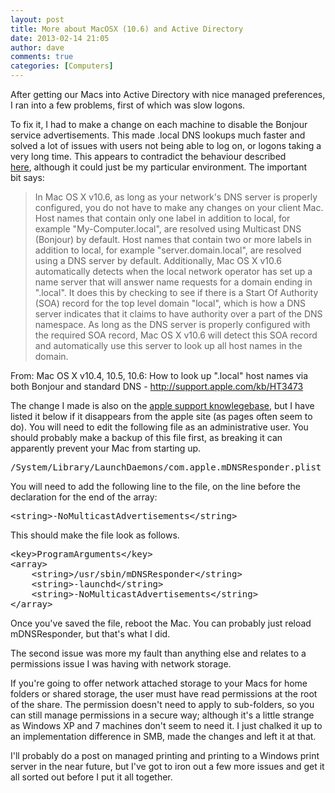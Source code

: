 ```yaml
---
layout: post
title: More about MacOSX (10.6) and Active Directory
date: 2013-02-14 21:05
author: dave
comments: true
categories: [Computers]
---
```

After getting our Macs into Active Directory with nice managed preferences, I ran into a few problems, first of which was slow logons.

To fix it, I had to make a change on each machine to disable the Bonjour service advertisements. This made .local DNS lookups much faster and solved a lot of issues with users not being able to log on, or logons taking a very long time. This appears to contradict the behaviour described <a href="http://support.apple.com/kb/HT3473">here</a>, although it could just be my particular environment. The important bit says:
<blockquote>In Mac OS X v10.6, as long as your network's DNS server is properly configured, you do not have to make any changes on your client Mac. Host names that contain only one label in addition to local, for example "My-Computer.local", are resolved using Multicast DNS (Bonjour) by default. Host names that contain two or more labels in addition to local, for example "server.domain.local", are resolved using a DNS server by default. Additionally, Mac OS X v10.6 automatically detects when the local network operator has set up a name server that will answer name requests for a domain ending in ".local". It does this by checking to see if there is a Start Of Authority (SOA) record for the top level domain "local", which is how a DNS server indicates that it claims to have authority over a part of the DNS namespace. As long as the DNS server is properly configured with the required SOA record, Mac OS X v10.6 will detect this SOA record and automatically use this server to look up all host names in the domain.</blockquote>
From: Mac OS X v10.4, 10.5, 10.6: How to look up ".local" host names via both Bonjour and standard DNS - <a href="http://support.apple.com/kb/HT3473">http://support.apple.com/kb/HT3473</a>

The change I made is also on the <a href="http://support.apple.com/kb/HT3789">apple support knowlegebase</a>, but I have listed it below if it disappears from the apple site (as pages often seem to do). You will need to edit the following file as an administrative user. You should probably make a backup of this file first, as breaking it can apparently prevent your Mac from starting up.
<pre>/System/Library/LaunchDaemons/com.apple.mDNSResponder.plist</pre>
You will need to add the following line to the file, on the line before the declaration for the end of the array:
<pre>&lt;string&gt;-NoMulticastAdvertisements&lt;/string&gt;</pre>
This should make the file look as follows.
<pre>&lt;key&gt;ProgramArguments&lt;/key&gt;
&lt;array&gt;
    &lt;string&gt;/usr/sbin/mDNSResponder&lt;/string&gt;
    &lt;string&gt;-launchd&lt;/string&gt;
    &lt;string&gt;-NoMulticastAdvertisements&lt;/string&gt;
&lt;/array&gt;</pre>
Once you've saved the file, reboot the Mac. You can probably just reload mDNSResponder, but that's what I did.

The second issue was more my fault than anything else and relates to a permissions issue I was having with network storage.

If you're going to offer network attached storage to your Macs for home folders or shared storage, the user must have read permissions at the root of the share. The permission doesn't need to apply to sub-folders, so you can still manage permissions in a secure way; although it's a little strange as Windows XP and 7 machines don't seem to need it. I just chalked it up to an implementation difference in SMB, made the changes and left it at that.

I'll probably do a post on managed printing and printing to a Windows print server in the near future, but I've got to iron out a few more issues and get it all sorted out before I put it all together.

